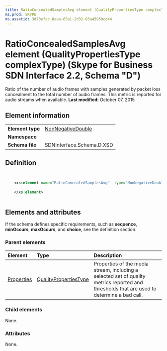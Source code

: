 ```yaml
---
title: RatioConcealedSamplesAvg element (QualityPropertiesType complexType) (Skype for Business SDN Interface 2.2, Schema "D")
ms.prod: SKYPE
ms.assetid: 3d73efac-8aea-65a1-2d32-83a45958cd44
---
```



# RatioConcealedSamplesAvg element (QualityPropertiesType complexType) (Skype for Business SDN Interface 2.2, Schema "D")
Ratio of the number of audio frames with samples generated by packet loss concealment to the total number of audio frames. This metric is reported for audio streams when available. 
 **Last modified:** October 07, 2015
  
    
    


## Element information


|||
|:-----|:-----|
|**Element type**| [NonNegativeDouble](nonnegativedouble-simpletype.md)|
|**Namespace**||
|**Schema file**|SDNInterface.Schema.D.XSD |
   

## Definition


```XML


    <xs:element name="RatioConcealedSamplesAvg"  type="NonNegativeDouble">
    
    </xs:element>
  
```


## Elements and attributes

If the schema defines specific requirements, such as **sequence**, **minOccurs**, **maxOccurs**, and **choice**, see the definition section. 
  
    
    

### Parent elements



|**Element**|**Type**|**Description**|
|:-----|:-----|:-----|
| [Properties](properties-element-qualitytype-complextype-1.md)| [QualityPropertiesType](qualitypropertiestype-complextype.md)|Properties of the media stream, including a selected set of quality metrics reported and thresholds that are used to determine a bad call. |
   

### Child elements

None. 
  
    
    

### Attributes

None. 
  
    
    


